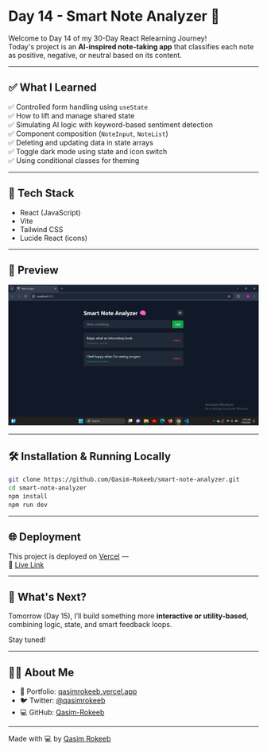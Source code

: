 # Day 14 - Smart Note Analyzer 🧠

Welcome to Day 14 of my 30-Day React Relearning Journey!  
Today's project is an **AI-inspired note-taking app** that classifies each note as positive, negative, or neutral based on its content.

---

## ✅ What I Learned

✅ Controlled form handling using `useState`  
✅ How to lift and manage shared state  
✅ Simulating AI logic with keyword-based sentiment detection  
✅ Component composition (`NoteInput`, `NoteList`)  
✅ Deleting and updating data in state arrays  
✅ Toggle dark mode using state and icon switch  
✅ Using conditional classes for theming

---

## 🧠 Tech Stack

- React (JavaScript)
- Vite
- Tailwind CSS
- Lucide React (icons)

---

## 📸 Preview

![App Preview](https://raw.githubusercontent.com/Qasim-Rokeeb/smart-note-analyzer/main/screenshot.png)

---

## 🛠️ Installation & Running Locally

```bash
git clone https://github.com/Qasim-Rokeeb/smart-note-analyzer.git
cd smart-note-analyzer
npm install
npm run dev
```

---

## 🌐 Deployment

This project is deployed on [Vercel](https://vercel.com/) —  
🔗 [Live Link](https://qasimrokeeb-smart-note-analyzer.vercel.app/)

---

## 🔮 What's Next?

Tomorrow (Day 15), I’ll build something more **interactive or utility-based**, combining logic, state, and smart feedback loops.

Stay tuned!

---

## 🙋‍♂️ About Me

- 🔗 Portfolio: [qasimrokeeb.vercel.app](https://qasimrokeeb.vercel.app)
- 🐦 Twitter: [@qasimrokeeb](https://x.com/qasimrokeeb)
- 💻 GitHub: [Qasim-Rokeeb](https://github.com/Qasim-Rokeeb)

---

Made with 💻 by [Qasim Rokeeb](https://github.com/Qasim-Rokeeb)
